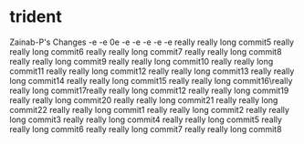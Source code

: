 # trident

Zainab-P's Changes
-e
-e
0e
-e
-e
-e
-e
-e
really really long commit5
really really long commit6
really really long commit7
really really long commit8
really really long commit9
really really long commit10
really really long commit11
really really long commit12
really really long commit13
really really long commit14
really really long commit15
really really long commit16\really really long commit17really really long commit12
really really long commit19
really really long commit20
really really long commit21
really really long commit22
really really long commit1
really really long commit2
really really long commit3
really really long commit4
really really long commit5
really really long commit6
really really long commit7
really really long commit8